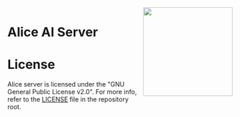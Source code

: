 <img src="https://avatars.githubusercontent.com/u/142627166?s=200&v=4" align="right" width="200">

Alice AI Server
===============

# License

Alice server is licensed under the "GNU General Public License v2.0". For more info, refer to the [LICENSE](LICENSE) file in the repository root.